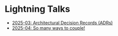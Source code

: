 # Lightning Talks

- [2025-03: Architectural Decision Records (ADRs)](./2025-03-14-adrs/presentation.html)
- [2025-04: So many ways to
  couple!](./2025-04-03-types-of-coupling/presentation.html)

